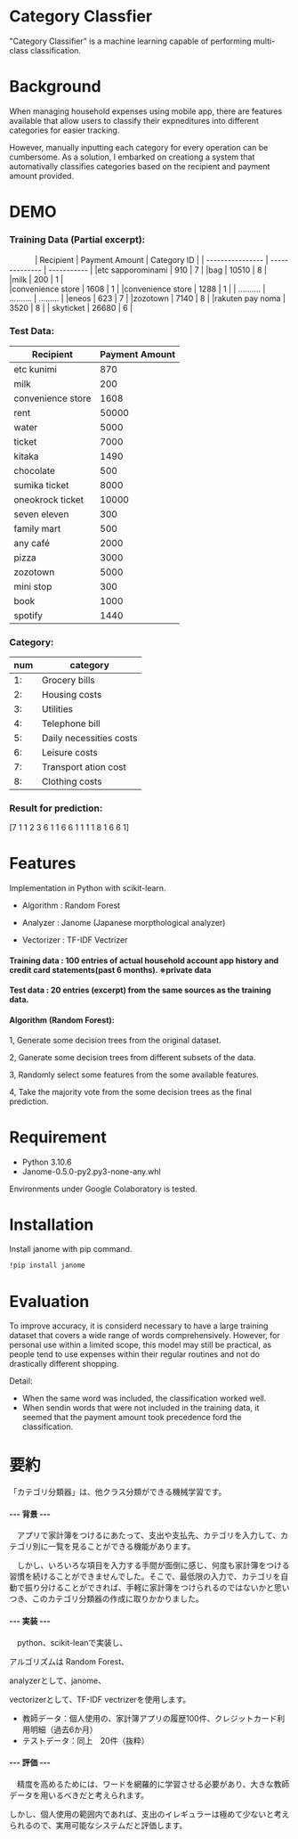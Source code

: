 # Category Classfier

"Category Classifier" is a machine learning capable of performing multi-class classification.

# Background

When managing household expenses using mobile app, there are features available that allow users to classify their expneditures into different categories for easier tracking. 

However, manually inputting each category for every operation can be cumbersome. As a solution, I embarked on creationg a system that automativally classifies categories based on the recipient and payment amount provided.

# DEMO

### Training Data (Partial excerpt):
　　　
| Recipient        | Payment Amount | Category ID |
| ---------------- | -------------- | ----------- |
|etc sapporominami | 910            | 7           |
|bag               | 10510          | 8           |                  
|milk              | 200            | 1           |                 
|convenience store | 1608           | 1           |
|convenience store | 1288           | 1           |
|   ..........     |   ..........   |  .........  |
|eneos             | 623            | 7           |
|zozotown          | 7140           | 8           |
|rakuten pay noma  | 3520           | 8           |
| skyticket        | 26680          | 6           |
           


### Test Data:

|Recipient        |  Payment Amount |
|-----------      |-----------------|
|etc kunimi       |   870           |
|milk             |200              |
|convenience store|   1608          |
|rent             | 50000           | 
|water            |  5000           |
|ticket           | 7000            |
|kitaka           |  1490           |
|    chocolate    | 500             |
|  sumika ticket  | 8000            |
|oneokrock ticket | 10000           |
|seven eleven     |  300            |
| family mart     | 500             |
| any café        | 2000            |
|  pizza          | 3000            |
| zozotown        | 5000            |
|  mini stop      | 300             |
|  book           | 1000            |
| spotify         | 1440            |


             

### Category:

|num | category              |
|----|-----------------------|
| 1: | Grocery bills         |
| 2: | Housing costs         |
| 3: | Utilities             |
| 4: |Telephone bill         |
| 5: |Daily necessities costs|
| 6: | Leisure costs         |
| 7: | Transport ation cost  |
| 8: | Clothing costs        |


### Result for prediction:

[7 1 1 2 3 6 1 1 6 6 1 1 1 1 8 1 6 6 1]

# Features

Implementation in Python with scikit-learn.




* Algorithm : Random Forest

* Analyzer : Janome (Japanese morpthological analyzer)

* Vectorizer : TF-IDF Vectrizer





#### Training data : 100 entries of actual household account app history and credit card statements(past 6 months). ※private data





#### Test data : 20 entries (excerpt) from the same sources as the training data.





#### Algorithm (Random Forest):



1, Generate some decision trees from the original dataset.

2, Ganerate some decision trees from different subsets of the data.

3, Randomly select some features from the some available features.

4, Take the majority vote from the some decision trees as the final prediction.




# Requirement

* Python 3.10.6
* Janome-0.5.0-py2.py3-none-any.whl

Environments under Google Colaboratory is tested.


# Installation

Install janome with pip command.

```bash
!pip install janome
```

# Evaluation

To improve accuracy, it is considerd necessary to have a large training dataset that covers a wide range of words comprehensively. However, for personal use within a limited scope, this model may still be practical, as people tend to use  expenses within their regular routines and not do drastically different shopping.


Detail:

* When the same word was included, the classification worked well.
* When sendin words that were not included in the training data, it seemed that the payment amount took precedence ford the classification.

# 要約
「カテゴリ分類器」は、他クラス分類ができる機械学習です。

#### --- 背景 ---

　アプリで家計簿をつけるにあたって、支出や支払先、カテゴリを入力して、カテゴリ別に一覧を見ることができる機能があります。

　しかし、いろいろな項目を入力する手間が面倒に感じ、何度も家計簿をつける習慣を続けることができませんでした。そこで、最低限の入力で、カテゴリを自動で振り分けることができれば、手軽に家計簿をつけられるのではないかと思いつき、このカテゴリ分類器の作成に取りかかりました。

#### --- 実装 ---

　python、scikit-leanで実装し、

 アルゴリズムは Random Forest、

 analyzerとして、janome、

 vectorizerとして、TF-IDF vectrizerを使用します。

 * 教師データ：個人使用の、家計簿アプリの履歴100件、クレジットカード利用明細（過去6か月）
 * テストデータ：同上　20件（抜粋）

#### --- 評価 ---
　精度を高めるためには、ワードを網羅的に学習させる必要があり、大きな教師データを用いるべきだと考えられます。

 しかし、個人使用の範囲内であれば、支出のイレギュラーは極めて少ないと考えられるので、実用可能なシステムだと評価します。



